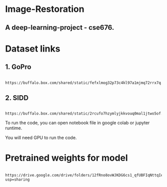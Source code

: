 # Image-Restoration

## A deep-learning-project - cse676.

# Dataset links
## 1. GoPro

        https://buffalo.box.com/shared/static/fefxlmog32p73c4kl97a1mjmq72rrx7q.zip

## 2. SIDD

        https://buffalo.box.com/shared/static/2rcufo7hzymlyjkkvouq0mal1jtwo5of.zip


To run the code, you can open notebook file in google colab or jupyter runtime.

You will need GPU to run the code.


# Pretrained weights for model

        https://drive.google.com/drive/folders/12fRno8ovWJKDG6cs1_qfUBFIqNttqIeC?usp=sharing
